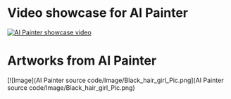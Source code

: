 # Video showcase for AI Painter
[![AI Painter showcase video](https://img.youtube.com/vi/TNZ6Dl7HStA/0.jpg)](https://www.youtube.com/watch?v=TNZ6Dl7HStA)

# Artworks from AI Painter
[![Image](AI Painter source code/Image/Black_hair_girl_Pic.png](AI Painter source code/Image/Black_hair_girl_Pic.png)
